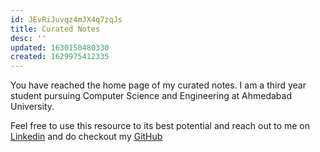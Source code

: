 ```yaml
---
id: JEvRiJuvqz4mJX4q7zqJs
title: Curated Notes
desc: ''
updated: 1630150480330
created: 1629975412335
---
```



You have reached the home page of my curated notes. I am a third year student pursuing Computer Science and Engineering at Ahmedabad University.

Feel free to use this resource to its best potential and reach out to me on [Linkedin](https://www.linkedin.com/in/sameep-vani/) and do checkout my [GitHub](https://github.com/Sameep1234)
